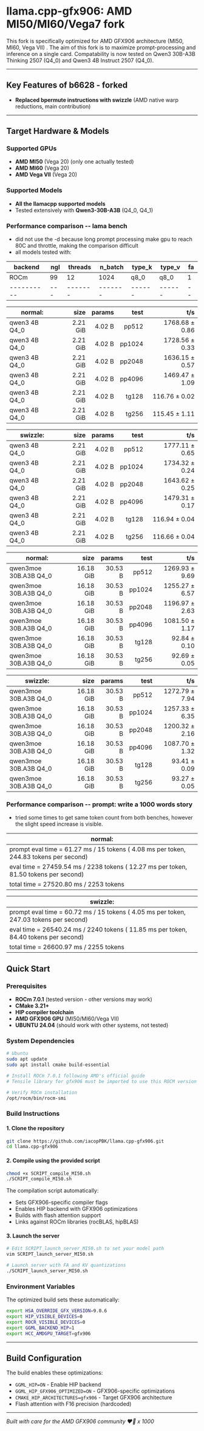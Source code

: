 # llama.cpp-gfx906: AMD MI50/MI60/Vega7 fork

This fork is specifically optimized for AMD GFX906 architecture (MI50, MI60, Vega VII) . The aim of this fork is to maximize prompt-processing and inference on a single card. Compatability is now tested on Qwen3 30B-A3B Thinking 2507 (Q4_0) and Qwen3 4B Instruct 2507 (Q4_0).

---

## Key Features of b6628 - forked

- **Replaced bpermute instructions with swizzle** (AMD native warp reductions, main contribution)

---

## Target Hardware & Models

### Supported GPUs
- **AMD MI50** (Vega 20) (only one actually tested)
- **AMD MI60** (Vega 20) 
- **AMD Vega VII** (Vega 20)

### Supported Models
- **All the llamacpp supported models**
- Tested extensively with **Qwen3-30B-A3B** (Q4_0, Q4_1)

### Performance comparison -- lama bench 
- did not use the -d because long prompt processing make gpu to reach 80C and throttle, making the comparison difficult
- all models tested with:
                   
| backend    | ngl | threads | n_batch | type_k | type_v | fa |
| ---------- | --- | ------- | ------- | ------ | ------ | -- |
| ROCm       |  99 |      12 |    1024 |   q8_0 |   q8_0 |  1 |
| ---------- | --- | ------- | ------- | ------ | ------ | -- |

| **normal:**                    |       size |     params |		test |  		t/s |
| ------------------------------ | ---------: | ---------: | --------------: | -------------------: |
| qwen3 4B Q4_0                  |   2.21 GiB |     4.02 B |	       pp512 |       1768.68 ± 0.86 |
| qwen3 4B Q4_0                  |   2.21 GiB |     4.02 B |	      pp1024 |       1728.56 ± 0.33 |
| qwen3 4B Q4_0                  |   2.21 GiB |     4.02 B |	      pp2048 |       1636.15 ± 0.57 |
| qwen3 4B Q4_0                  |   2.21 GiB |     4.02 B |	      pp4096 |       1469.47 ± 1.09 |
| qwen3 4B Q4_0                  |   2.21 GiB |     4.02 B |	       tg128 |        116.76 ± 0.02 |
| qwen3 4B Q4_0                  |   2.21 GiB |     4.02 B |	       tg256 |        115.45 ± 1.11 |


| **swizzle:**                   |       size |     params |		test |  		t/s |
| ------------------------------ | ---------: | ---------: | --------------: | -------------------: |
| qwen3 4B Q4_0                  |   2.21 GiB |     4.02 B |	       pp512 |       1777.11 ± 0.65 |
| qwen3 4B Q4_0                  |   2.21 GiB |     4.02 B |	      pp1024 |       1734.32 ± 0.24 |
| qwen3 4B Q4_0                  |   2.21 GiB |     4.02 B |	      pp2048 |       1643.62 ± 0.25 |
| qwen3 4B Q4_0                  |   2.21 GiB |     4.02 B |	      pp4096 |       1479.31 ± 0.17 |
| qwen3 4B Q4_0                  |   2.21 GiB |     4.02 B |	       tg128 |        116.94 ± 0.04 |
| qwen3 4B Q4_0                  |   2.21 GiB |     4.02 B |	       tg256 |        116.66 ± 0.04 |


| **normal:**                    |       size |     params |		test |  		t/s |
| ------------------------------ | ---------: | ---------: | --------------: | -------------------: |
| qwen3moe 30B.A3B Q4_0          |  16.18 GiB |    30.53 B |	       pp512 |       1269.93 ± 9.69 |
| qwen3moe 30B.A3B Q4_0          |  16.18 GiB |    30.53 B |	      pp1024 |       1255.27 ± 6.57 |
| qwen3moe 30B.A3B Q4_0          |  16.18 GiB |    30.53 B |	      pp2048 |       1196.97 ± 2.63 |
| qwen3moe 30B.A3B Q4_0          |  16.18 GiB |    30.53 B |	      pp4096 |       1081.50 ± 1.17 |
| qwen3moe 30B.A3B Q4_0          |  16.18 GiB |    30.53 B |	       tg128 |         92.84 ± 0.10 |
| qwen3moe 30B.A3B Q4_0          |  16.18 GiB |    30.53 B |	       tg256 |         92.69 ± 0.05 |


| **swizzle:**                   |       size |     params |		test |  		t/s |
| ------------------------------ | ---------: | ---------: | --------------: | -------------------: |
| qwen3moe 30B.A3B Q4_0          |  16.18 GiB |    30.53 B |	       pp512 |       1272.79 ± 7.94 |
| qwen3moe 30B.A3B Q4_0          |  16.18 GiB |    30.53 B |	      pp1024 |       1257.33 ± 6.35 |
| qwen3moe 30B.A3B Q4_0          |  16.18 GiB |    30.53 B |	      pp2048 |       1200.32 ± 2.16 |
| qwen3moe 30B.A3B Q4_0          |  16.18 GiB |    30.53 B |	      pp4096 |       1087.70 ± 1.32 |
| qwen3moe 30B.A3B Q4_0          |  16.18 GiB |    30.53 B |	       tg128 |         93.41 ± 0.09 |
| qwen3moe 30B.A3B Q4_0          |  16.18 GiB |    30.53 B |	       tg256 |         93.27 ± 0.05 |

### Performance comparison -- prompt: write a 1000 words story
- tried some times to get same token count from both benches, however the slight speed increase is visible.

|**normal:**                                                                                         |
| ---------------------------------------------------------------------------------------------------|
|prompt eval time =      61.27 ms /    15 tokens (    4.08 ms per token,   244.83 tokens per second) |
|       eval time =   27459.54 ms /  2238 tokens (   12.27 ms per token,    81.50 tokens per second) |
|      total time =   27520.80 ms /  2253 tokens                                                     |

|**swizzle:**                                                                                        |
| ---------------------------------------------------------------------------------------------------|
|prompt eval time =      60.72 ms /    15 tokens (    4.05 ms per token,   247.03 tokens per second) |
|       eval time =   26540.24 ms /  2240 tokens (   11.85 ms per token,    84.40 tokens per second) |
|      total time =   26600.97 ms /  2255 tokens                                                     |



## Quick Start

### Prerequisites

- **ROCm 7.0.1** (tested version - other versions may work)
- **CMake 3.21+**
- **HIP compiler toolchain**
- **AMD GFX906 GPU** (MI50/MI60/Vega VII)
- **UBUNTU 24.04** (should work with other systems, not tested)

### System Dependencies

```bash
# Ubuntu
sudo apt update
sudo apt install cmake build-essential

# Install ROCm 7.0.1 following AMD's official guide
# Tensile library for gfx906 must be imported to use this ROCM version

# Verify ROCm installation
/opt/rocm/bin/rocm-smi
```

### Build Instructions

#### 1. Clone the repository

```bash
git clone https://github.com/iacopPBK/llama.cpp-gfx906.git
cd llama.cpp-gfx906
```

#### 2. Compile using the provided script

```bash
chmod +x SCRIPT_compile_MI50.sh
./SCRIPT_compile_MI50.sh
```

The compilation script automatically:
- Sets GFX906-specific compiler flags
- Enables HIP backend with GFX906 optimizations  
- Builds with flash attention support
- Links against ROCm libraries (rocBLAS, hipBLAS)

#### 3. Launch the server

```bash
# Edit SCRIPT_launch_server_MI50.sh to set your model path
vim SCRIPT_launch_server_MI50.sh

# Launch server with FA and KV quantizations
./SCRIPT_launch_server_MI50.sh
```

### Environment Variables

The optimized build sets these automatically:

```bash
export HSA_OVERRIDE_GFX_VERSION=9.0.6
export HIP_VISIBLE_DEVICES=0  
export ROCR_VISIBLE_DEVICES=0
export GGML_BACKEND_HIP=1
export HCC_AMDGPU_TARGET=gfx906
```

---

## Build Configuration

The build enables these optimizations:

- `GGML_HIP=ON` - Enable HIP backend
- `GGML_HIP_GFX906_OPTIMIZED=ON` - GFX906-specific optimizations
- `CMAKE_HIP_ARCHITECTURES=gfx906` - Target GFX906 architecture
- Flash attention with F16 precision (hardcoded)

---

*Built with care for the AMD GFX906 community ❤️‍🔥 x 1000*
